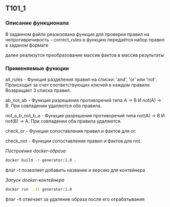 ## T101_1

### Описание функционала 
В заданном файле реазизована функция для проверки правил на непротивречивость - correct_rules
в функцию передаётся набор правил в заданом формате

далее реализутся преобразование массив фактов в массив результаты 

### Применяемые функции
all_rules - Функция разделения правил на списки: 'and', 'or' или 'not'. Происходит за счет соответствующих ключей в каждом правиле. Возвращает 3 списка правил.

ab_not_ab - Функция разрешения противоречий типа A -> B И not(A) -> B. При совпадении удаляются оба правила.

not_a_b_not_b_a - Функция разрешения противоречий типа not(A) -> B И not(B) -> A. При совпадении оба правила удаляются.

check_or - Функции сопоставления правил и фактов для or.

check_not - Функции сопоставления правил и фактов для not.

*Построение docker-образа*
```bash
docker build -t generator:1.0 .
```
флаг -t позволяет добавить название и версию для контейнера 

*Запуск docker-контейнера*
```bash
docker run  -it generator:1.0 
```
флаг -it отвечает за удаление образа после его отрабатывания     